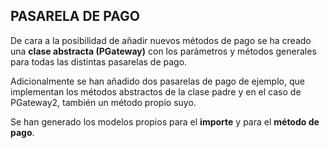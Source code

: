 ## PASARELA DE PAGO

De cara a la posibilidad de añadir nuevos métodos de pago se ha creado una **clase abstracta (PGateway)** con los parámetros y métodos generales para todas las distintas pasarelas de pago.

Adicionalmente se han añadido dos pasarelas de pago de ejemplo, que implementan los métodos abstractos de la clase padre y en el caso de PGateway2, también un método propio suyo.

Se han generado los modelos propios para el **importe** y para el **método de pago**.
